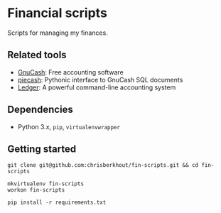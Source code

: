 # Financial scripts

Scripts for managing my finances.

## Related tools

* [GnuCash](http://www.gnucash.org/): Free accounting software
* [piecash](https://github.com/sdementen/piecash): Pythonic interface to GnuCash SQL documents
* [Ledger](http://www.ledger-cli.org/): A powerful command-line accounting system

## Dependencies

* Python 3.x, `pip`, `virtualenvwrapper`

## Getting started

    git clone git@github.com:chrisberkhout/fin-scripts.git && cd fin-scripts

    mkvirtualenv fin-scripts
    workon fin-scripts

    pip install -r requirements.txt

